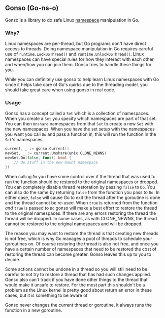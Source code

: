 ## Gonso (Go-ns-o)

Gonso is a library to do safe Linux [namespace](https://man7.org/linux/man-pages/man7/namespaces.7.html) manipulation in Go.

### Why?

Linux namespaces are per-thread, but Go programs don't have direct access to threads.
Doing namespace manipulation in Go requires careful use of
`runtime.LockOSThread()` and `runtime.UnlockOSThread()`. Linux namespaces can
have special rules for how they interact with each other and when/how you can
join them.  Gonso tries to handle these things for you.

While you can definitely use gonso to help learn Linux namespaces with Go since it
helps take care of Go's quirks due to the threading model, you should take great
care when using gonso in real code.

### Usage

Gonso has a concept called a `Set` which is a collection of namespaces. When
you create a `Set` you specify which namespaces are part of that set. You can
then `Unshare` namespaces from that `Set` to create a new `Set` with the new
namespaces. When you have the set setup with the namespaces you want you call
`Do` and pass a function in, this will run the function in the `Set`'s
namespaces.

```go
current, _ := gonso.Current()
newSet, _ := current.Unshare(unix.CLONE_NEWNS)
newSet.Do(false, func() bool {
    // do stuff in the new mount namespace
})
```

When calling `Do` you have some control over if the thread that was used to run
the function should be restored to the original namespaces or dropped. You can
completely disable thread restoration by passing `false` to `Do`. You can also
do the same by returning `false` from the function you pass to `Do`. In either
case, `false` will cause Go to exit the thread after the goroutine is done and
the thread cannot be re-used.  When `true` is returned from the function *and* `true`
is passed to `Do` gonso will make a best effort to restore the thread to the
original namespaces. If there are any errors restoring the thread the thread
will be dropped. In some cases, as with CLONE_NEWNS, the thread cannot be
restored to the original namespaces and will be dropped.

The reason you may want to restore the thread is that creating new threads is
not free, which is why Go manages a pool of threads to schedule your goroutines
on. Of course restoring the thread is also not free, and once you have a
certain number of namespaces that need to be restored the cost of restoring the
thread can become greater. Gonso leaves this up to you to decide.

Some actions cannot be undone in a thread so you will still need to be careful
to not try to restore a thread that has had such changes applied. Gonso also
can't track if you have done other things to the thread that would make it
unsafe to restore. For the most part this shouldn't be a problem as the Linux
kernel is pretty good about return an error in these cases, but it is something
to be aware of.

Gonso never changes the current thread or goroutine, it always runs the
function in a new goroutine.